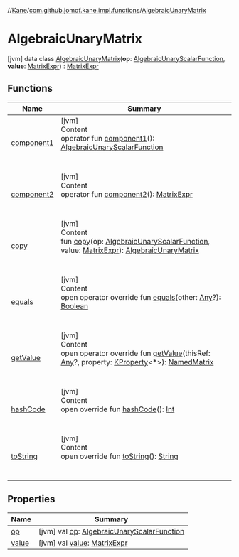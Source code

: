 //[Kane](../../index.md)/[com.github.jomof.kane.impl.functions](../index.md)/[AlgebraicUnaryMatrix](index.md)



# AlgebraicUnaryMatrix  
 [jvm] data class [AlgebraicUnaryMatrix](index.md)(**op**: [AlgebraicUnaryScalarFunction](../-algebraic-unary-scalar-function/index.md), **value**: [MatrixExpr](../../com.github.jomof.kane/-matrix-expr/index.md)) : [MatrixExpr](../../com.github.jomof.kane/-matrix-expr/index.md)   


## Functions  
  
|  Name|  Summary| 
|---|---|
| <a name="com.github.jomof.kane.impl.functions/AlgebraicUnaryMatrix/component1/#/PointingToDeclaration/"></a>[component1](component1.md)| <a name="com.github.jomof.kane.impl.functions/AlgebraicUnaryMatrix/component1/#/PointingToDeclaration/"></a>[jvm]  <br>Content  <br>operator fun [component1](component1.md)(): [AlgebraicUnaryScalarFunction](../-algebraic-unary-scalar-function/index.md)  <br><br><br>
| <a name="com.github.jomof.kane.impl.functions/AlgebraicUnaryMatrix/component2/#/PointingToDeclaration/"></a>[component2](component2.md)| <a name="com.github.jomof.kane.impl.functions/AlgebraicUnaryMatrix/component2/#/PointingToDeclaration/"></a>[jvm]  <br>Content  <br>operator fun [component2](component2.md)(): [MatrixExpr](../../com.github.jomof.kane/-matrix-expr/index.md)  <br><br><br>
| <a name="com.github.jomof.kane.impl.functions/AlgebraicUnaryMatrix/copy/#com.github.jomof.kane.impl.functions.AlgebraicUnaryScalarFunction#com.github.jomof.kane.MatrixExpr/PointingToDeclaration/"></a>[copy](copy.md)| <a name="com.github.jomof.kane.impl.functions/AlgebraicUnaryMatrix/copy/#com.github.jomof.kane.impl.functions.AlgebraicUnaryScalarFunction#com.github.jomof.kane.MatrixExpr/PointingToDeclaration/"></a>[jvm]  <br>Content  <br>fun [copy](copy.md)(op: [AlgebraicUnaryScalarFunction](../-algebraic-unary-scalar-function/index.md), value: [MatrixExpr](../../com.github.jomof.kane/-matrix-expr/index.md)): [AlgebraicUnaryMatrix](index.md)  <br><br><br>
| <a name="kotlin/Any/equals/#kotlin.Any?/PointingToDeclaration/"></a>[equals](../../com.github.jomof.kane.impl.types/-double-algebraic-type/index.md#%5Bkotlin%2FAny%2Fequals%2F%23kotlin.Any%3F%2FPointingToDeclaration%2F%5D%2FFunctions%2F-1845315750)| <a name="kotlin/Any/equals/#kotlin.Any?/PointingToDeclaration/"></a>[jvm]  <br>Content  <br>open operator override fun [equals](../../com.github.jomof.kane.impl.types/-double-algebraic-type/index.md#%5Bkotlin%2FAny%2Fequals%2F%23kotlin.Any%3F%2FPointingToDeclaration%2F%5D%2FFunctions%2F-1845315750)(other: [Any](https://kotlinlang.org/api/latest/jvm/stdlib/kotlin/-any/index.html)?): [Boolean](https://kotlinlang.org/api/latest/jvm/stdlib/kotlin/-boolean/index.html)  <br><br><br>
| <a name="com.github.jomof.kane.impl.functions/AlgebraicUnaryMatrix/getValue/#kotlin.Any?#kotlin.reflect.KProperty[*]/PointingToDeclaration/"></a>[getValue](get-value.md)| <a name="com.github.jomof.kane.impl.functions/AlgebraicUnaryMatrix/getValue/#kotlin.Any?#kotlin.reflect.KProperty[*]/PointingToDeclaration/"></a>[jvm]  <br>Content  <br>open operator override fun [getValue](get-value.md)(thisRef: [Any](https://kotlinlang.org/api/latest/jvm/stdlib/kotlin/-any/index.html)?, property: [KProperty](https://kotlinlang.org/api/latest/jvm/stdlib/kotlin.reflect/-k-property/index.html)<*>): [NamedMatrix](../../com.github.jomof.kane.impl/-named-matrix/index.md)  <br><br><br>
| <a name="kotlin/Any/hashCode/#/PointingToDeclaration/"></a>[hashCode](../../com.github.jomof.kane.impl.types/-double-algebraic-type/index.md#%5Bkotlin%2FAny%2FhashCode%2F%23%2FPointingToDeclaration%2F%5D%2FFunctions%2F-1845315750)| <a name="kotlin/Any/hashCode/#/PointingToDeclaration/"></a>[jvm]  <br>Content  <br>open override fun [hashCode](../../com.github.jomof.kane.impl.types/-double-algebraic-type/index.md#%5Bkotlin%2FAny%2FhashCode%2F%23%2FPointingToDeclaration%2F%5D%2FFunctions%2F-1845315750)(): [Int](https://kotlinlang.org/api/latest/jvm/stdlib/kotlin/-int/index.html)  <br><br><br>
| <a name="com.github.jomof.kane.impl.functions/AlgebraicUnaryMatrix/toString/#/PointingToDeclaration/"></a>[toString](to-string.md)| <a name="com.github.jomof.kane.impl.functions/AlgebraicUnaryMatrix/toString/#/PointingToDeclaration/"></a>[jvm]  <br>Content  <br>open override fun [toString](to-string.md)(): [String](https://kotlinlang.org/api/latest/jvm/stdlib/kotlin/-string/index.html)  <br><br><br>


## Properties  
  
|  Name|  Summary| 
|---|---|
| <a name="com.github.jomof.kane.impl.functions/AlgebraicUnaryMatrix/op/#/PointingToDeclaration/"></a>[op](op.md)| <a name="com.github.jomof.kane.impl.functions/AlgebraicUnaryMatrix/op/#/PointingToDeclaration/"></a> [jvm] val [op](op.md): [AlgebraicUnaryScalarFunction](../-algebraic-unary-scalar-function/index.md)   <br>
| <a name="com.github.jomof.kane.impl.functions/AlgebraicUnaryMatrix/value/#/PointingToDeclaration/"></a>[value](value.md)| <a name="com.github.jomof.kane.impl.functions/AlgebraicUnaryMatrix/value/#/PointingToDeclaration/"></a> [jvm] val [value](value.md): [MatrixExpr](../../com.github.jomof.kane/-matrix-expr/index.md)   <br>

